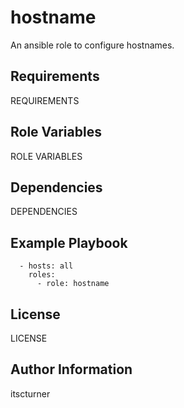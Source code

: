 hostname
========

An ansible role to configure hostnames.

Requirements
------------

REQUIREMENTS

Role Variables
--------------

ROLE VARIABLES

Dependencies
------------

DEPENDENCIES

Example Playbook
----------------
```
  - hosts: all
    roles:
      - role: hostname
```

License
-------

LICENSE

Author Information
------------------

itscturner

